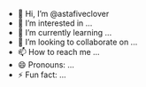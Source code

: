 - 👋 Hi, I’m @astafiveclover
- 👀 I’m interested in ...
- 🌱 I’m currently learning ...
- 💞️ I’m looking to collaborate on ...
- 📫 How to reach me ...
- 😄 Pronouns: ...
- ⚡ Fun fact: ...

<!---
astafiveclover/astafiveclover is a ✨ special ✨ repository because its `README.md` (this file) appears on your GitHub profile.
You can click the Preview link to take a look at your changes.
--->
